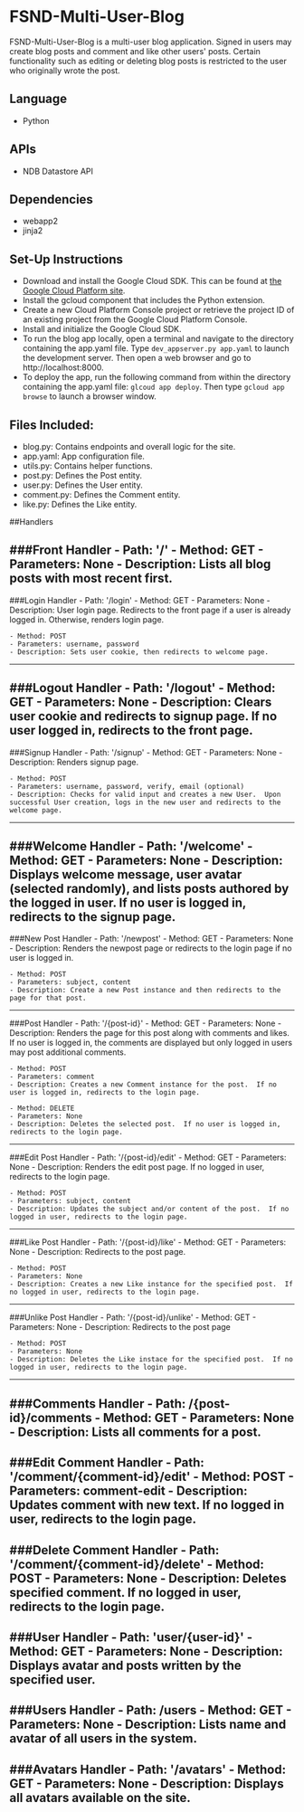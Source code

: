 # FSND-Multi-User-Blog

FSND-Multi-User-Blog is a multi-user blog application.  Signed in users may create blog posts and comment and like other users' posts.  Certain functionality such as editing or deleting blog posts is restricted to the user who originally wrote the post.

## Language
- Python

## APIs
- NDB Datastore API

## Dependencies
- webapp2
- jinja2

## Set-Up Instructions
- Download and install the Google Cloud SDK.  This can be found at [the Google Cloud Platform site](https://cloud.google.com/appengine/docs/python/download).
- Install the gcloud component that includes the Python extension.
- Create a new Cloud Platform Console project or retrieve the project ID of an existing project from the Google Cloud Platform Console.
- Install and initialize the Google Cloud SDK.
- To run the blog app locally, open a terminal and navigate to the directory containing the app.yaml file.  Type `dev_appserver.py app.yaml` to launch the development server.  Then open a web browser and go to http://localhost:8000.
- To deploy the app, run the following command from within the directory containing the app.yaml file: `glcoud app deploy`.  Then type `gcloud app browse` to launch a browser window.

## Files Included:
- blog.py: Contains endpoints and overall logic for the site.
- app.yaml: App configuration file.
- utils.py: Contains helper functions.
- post.py: Defines the Post entity.
- user.py: Defines the User entity.
- comment.py: Defines the Comment entity.
- like.py: Defines the Like entity.

##Handlers

###Front Handler
    - Path: '/'
    - Method: GET
    - Parameters: None
    - Description: Lists all blog posts with most recent first.
---
###Login Handler
    - Path: '/login'
    - Method: GET
    - Parameters: None
    - Description: User login page.  Redirects to the front page if a user is already logged in.  Otherwise, renders login page.

    - Method: POST
    - Parameters: username, password
    - Description: Sets user cookie, then redirects to welcome page.
---
###Logout Handler
    - Path: '/logout'
    - Method: GET
    - Parameters: None
    - Description: Clears user cookie and redirects to signup page.  If no user logged in, redirects to the front page.
---
###Signup Handler
    - Path: '/signup'
    - Method: GET
    - Parameters: None
    - Description: Renders signup page.

    - Method: POST
    - Parameters: username, password, verify, email (optional)
    - Description: Checks for valid input and creates a new User.  Upon successful User creation, logs in the new user and redirects to the welcome page.
---
###Welcome Handler
    - Path: '/welcome'
    - Method: GET
    - Parameters: None
    - Description: Displays welcome message, user avatar (selected randomly), and lists posts authored by the logged in user.  If no user is logged in, redirects to the signup page.
---
###New Post Handler
    - Path: '/newpost'
    - Method: GET
    - Parameters: None
    - Description: Renders the newpost page or redirects to the login page if no user is logged in.

    - Method: POST
    - Parameters: subject, content
    - Description: Create a new Post instance and then redirects to the page for that post.
---
###Post Handler
    - Path: '/{post-id}'
    - Method: GET
    - Parameters: None
    - Description: Renders the page for this post along with comments and likes.  If no user is logged in, the comments are displayed but only logged in users may post additional comments.

    - Method: POST
    - Parameters: comment
    - Description: Creates a new Comment instance for the post.  If no user is logged in, redirects to the login page.

    - Method: DELETE
    - Parameters: None
    - Description: Deletes the selected post.  If no user is logged in, redirects to the login page.
---
###Edit Post Handler
    - Path: '/{post-id}/edit'
    - Method: GET
    - Parameters: None
    - Description: Renders the edit post page.  If no logged in user, redirects to the login page.

    - Method: POST
    - Parameters: subject, content
    - Description: Updates the subject and/or content of the post.  If no logged in user, redirects to the login page.
---
###Like Post Handler
    - Path: '/{post-id}/like'
    - Method: GET
    - Parameters: None
    - Description: Redirects to the post page.

    - Method: POST
    - Parameters: None
    - Description: Creates a new Like instance for the specified post.  If no logged in user, redirects to the login page.
---
###Unlike Post Handler
    - Path: '/{post-id}/unlike'
    - Method: GET
    - Parameters: None
    - Description: Redirects to the post page

    - Method: POST
    - Parameters: None
    - Description: Deletes the Like instace for the specified post.  If no logged in user, redirects to the login page.
---
###Comments Handler
    - Path: /{post-id}/comments
    - Method: GET
    - Parameters: None
    - Description: Lists all comments for a post.
---
###Edit Comment Handler
    - Path: '/comment/{comment-id}/edit'
    - Method: POST
    - Parameters: comment-edit
    - Description: Updates comment with new text.  If no logged in user, redirects to the login page.
---
###Delete Comment Handler
    - Path: '/comment/{comment-id}/delete'
    - Method: POST
    - Parameters: None
    - Description: Deletes specified comment.  If no logged in user, redirects to the login page.
---
###User Handler
    - Path: 'user/{user-id}'
    - Method: GET
    - Parameters: None
    - Description: Displays avatar and posts written by the specified user.
---
###Users Handler
    - Path: /users
    - Method: GET
    - Parameters: None
    - Description: Lists name and avatar of all users in the system.
---
###Avatars Handler
    - Path: '/avatars'
    - Method: GET
    - Parameters: None
    - Description: Displays all avatars available on the site.
---